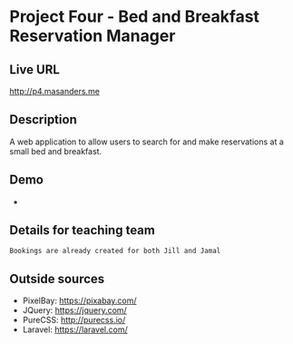 # Project Four - Bed and Breakfast Reservation Manager

## Live URL
<http://p4.masanders.me>

## Description
A web application to allow users to search for and make reservations at a small bed and breakfast.

## Demo
 * <TODO>

## Details for teaching team
	Bookings are already created for both Jill and Jamal

## Outside sources
* PixelBay: <https://pixabay.com/>
* JQuery:   <https://jquery.com/>
* PureCSS:  <http://purecss.io/>
* Laravel:  <https://laravel.com/>
